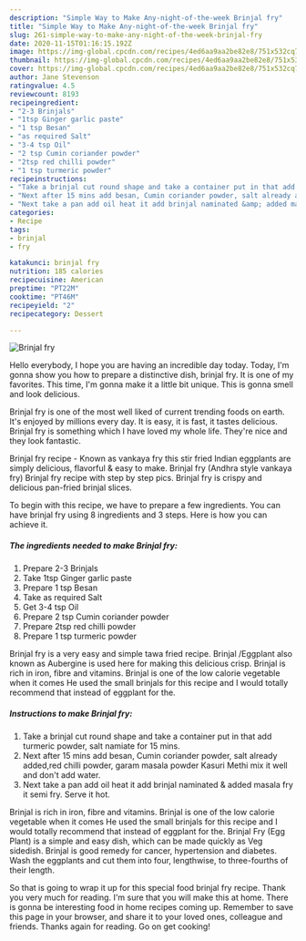 ```yaml
---
description: "Simple Way to Make Any-night-of-the-week Brinjal fry"
title: "Simple Way to Make Any-night-of-the-week Brinjal fry"
slug: 261-simple-way-to-make-any-night-of-the-week-brinjal-fry
date: 2020-11-15T01:16:15.192Z
image: https://img-global.cpcdn.com/recipes/4ed6aa9aa2be82e8/751x532cq70/brinjal-fry-recipe-main-photo.jpg
thumbnail: https://img-global.cpcdn.com/recipes/4ed6aa9aa2be82e8/751x532cq70/brinjal-fry-recipe-main-photo.jpg
cover: https://img-global.cpcdn.com/recipes/4ed6aa9aa2be82e8/751x532cq70/brinjal-fry-recipe-main-photo.jpg
author: Jane Stevenson
ratingvalue: 4.5
reviewcount: 8193
recipeingredient:
- "2-3 Brinjals"
- "1tsp Ginger garlic paste"
- "1 tsp Besan"
- "as required Salt"
- "3-4 tsp Oil"
- "2 tsp Cumin coriander powder"
- "2tsp red chilli powder"
- "1 tsp turmeric powder"
recipeinstructions:
- "Take a brinjal cut round shape and take a container put in that add turmeric powder, salt namiate for 15 mins."
- "Next after 15 mins add besan, Cumin coriander powder, salt already added,red chilli powder, garam masala powder Kasuri Methi mix it well and don&#39;t add water."
- "Next take a pan add oil heat it add brinjal naminated &amp; added masala fry it semi fry. Serve it hot."
categories:
- Recipe
tags:
- brinjal
- fry

katakunci: brinjal fry 
nutrition: 185 calories
recipecuisine: American
preptime: "PT22M"
cooktime: "PT46M"
recipeyield: "2"
recipecategory: Dessert

---
```



![Brinjal fry](https://img-global.cpcdn.com/recipes/4ed6aa9aa2be82e8/751x532cq70/brinjal-fry-recipe-main-photo.jpg)

Hello everybody, I hope you are having an incredible day today. Today, I'm gonna show you how to prepare a distinctive dish, brinjal fry. It is one of my favorites. This time, I'm gonna make it a little bit unique. This is gonna smell and look delicious.

Brinjal fry is one of the most well liked of current trending foods on earth. It's enjoyed by millions every day. It is easy, it is fast, it tastes delicious. Brinjal fry is something which I have loved my whole life. They're nice and they look fantastic.

Brinjal fry recipe - Known as vankaya fry this stir fried Indian eggplants are simply delicious, flavorful &amp; easy to make. Brinjal fry (Andhra style vankaya fry) Brinjal fry recipe with step by step pics. Brinjal fry is crispy and delicious pan-fried brinjal slices.


To begin with this recipe, we have to prepare a few ingredients. You can have brinjal fry using 8 ingredients and 3 steps. Here is how you can achieve it.

<!--inarticleads1-->

##### The ingredients needed to make Brinjal fry:

1. Prepare 2-3 Brinjals
1. Take 1tsp Ginger garlic paste
1. Prepare 1 tsp Besan
1. Take as required Salt
1. Get 3-4 tsp Oil
1. Prepare 2 tsp Cumin coriander powder
1. Prepare 2tsp red chilli powder
1. Prepare 1 tsp turmeric powder


Brinjal fry is a very easy and simple tawa fried recipe. Brinjal /Eggplant also known as Aubergine is used here for making this delicious crisp. Brinjal is rich in iron, fibre and vitamins. Brinjal is one of the low calorie vegetable when it comes He used the small brinjals for this recipe and I would totally recommend that instead of eggplant for the. 

<!--inarticleads2-->

##### Instructions to make Brinjal fry:

1. Take a brinjal cut round shape and take a container put in that add turmeric powder, salt namiate for 15 mins.
1. Next after 15 mins add besan, Cumin coriander powder, salt already added,red chilli powder, garam masala powder Kasuri Methi mix it well and don&#39;t add water.
1. Next take a pan add oil heat it add brinjal naminated &amp; added masala fry it semi fry. Serve it hot.


Brinjal is rich in iron, fibre and vitamins. Brinjal is one of the low calorie vegetable when it comes He used the small brinjals for this recipe and I would totally recommend that instead of eggplant for the. Brinjal Fry (Egg Plant) is a simple and easy dish, which can be made quickly as Veg sidedish. Brinjal is good remedy for cancer, hypertension and diabetes. Wash the eggplants and cut them into four, lengthwise, to three-fourths of their length. 

So that is going to wrap it up for this special food brinjal fry recipe. Thank you very much for reading. I'm sure that you will make this at home. There is gonna be interesting food in home recipes coming up. Remember to save this page in your browser, and share it to your loved ones, colleague and friends. Thanks again for reading. Go on get cooking!
